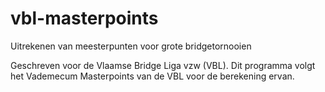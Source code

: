 # vbl-masterpoints

Uitrekenen van meesterpunten voor grote bridgetornooien

Geschreven voor de Vlaamse Bridge Liga vzw (VBL).
Dit programma volgt het Vademecum Masterpoints van de VBL voor de berekening ervan.
